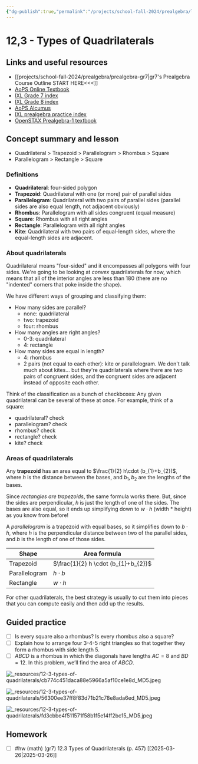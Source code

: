 ```yaml
---
{"dg-publish":true,"permalink":"/projects/school-fall-2024/prealgebra/lessons/12-3-types-of-quadrilaterals/"}
---
```



#  12,3 - Types of Quadrilaterals

## Links and useful resources 

- [[projects/school-fall-2024/prealgebra/prealgebra-gr7\|gr7's Prealgebra Course Outline START HERE<<<]]
- [AoPS Online Textbook](https://artofproblemsolving.com/ebooks/prealgebra-ebook/c0toc)
- [IXL Grade 7 index](https://www.ixl.com/math/grade-7)
- [IXL Grade 8 index](https://www.ixl.com/math/grade-8)
- [AoPS Alcumus](https://artofproblemsolving.com/teacher/students)
- [IXL prealgebra practice index](https://www.ixl.com/math/grade-7)
- [OpenSTAX Prealgebra-1 textbook](https://openstax.org/books/prealgebra-2e/pages/1-introduction)



## Concept summary and lesson


- Quadrilateral > Trapezoid > Parallelogram > Rhombus  > Square 
- Parallelogram > Rectangle > Square 

### Definitions

- **Quadrilateral**: four-sided polygon
- **Trapezoid**: Quadrilateral with one (or more) pair of parallel sides
- **Parallelogram**: Quadrilateral with two pairs of parallel sides (parallel sides are also equal length, not adjacent obviously)
- **Rhombus**: Parallelogram with all sides congruent (equal measure)
- **Square**: Rhombus with all right angles
- **Rectangle**: Parallelogram with all right angles
- **Kite**: Quadrilateral with two pairs of equal-length sides, where the equal-length sides are adjacent.

### About quadrilaterals

Quadrilateral means "four-sided" and it encompasses all polygons with four sides. We're going to be looking at *convex* quadrilaterals for now, which means that all of the interior angles are less than 180 (there are no "indented" corners that poke inside the shape).

We have different ways of grouping and classifying them:
- How many sides are parallel?
    - none: quadrilateral
    - two: trapezoid
    - four: rhombus
- How many angles are right angles?
    - 0-3: quadrilateral
    - 4: rectangle
- How many sides are equal in length?
    - 4: rhombus
    - 2 pairs (not equal to each other): kite or parallelogram. We don't talk much about kites... but they're quadrilaterals where there are two pairs of congruent sides, and the congruent sides are adjacent instead of opposite each other.

Think of the classification as a bunch of checkboxes: Any given quadrilateral can be several of these at once. For example, think of a square:
- quadrilateral? check
- parallelogram? check
- rhombus? check
- rectangle? check
- kite? check

### Areas of quadrilaterals

Any **trapezoid** has an area equal to $\frac{1}{2} h\cdot (b_{1}+b_{2})$, where $h$ is the distance between the bases, and $b_{1},b_{2}$ are the lengths of the bases.

Since *rectangles are trapezoids*, the same formula works there. But, since the sides are perpendicular, $h$ is just the length of one of the sides. The bases are also equal, so it ends up simplifying down to $w\cdot h$ (width * height) as you know from before!

A *parallelogram* is a trapezoid with equal bases, so it simplifies down to $b\cdot h$, where $h$ is the perpendicular distance between two of the parallel sides, and $b$ is the length of one of those sides. 

| Shape         | Area formula                        |
| ------------- | ----------------------------------- |
| Trapezoid     | $\frac{1}{2} h \cdot (b_{1}+b_{2})$ |
| Parallelogram | $h\cdot b$                          |
| Rectangle     | $w\cdot h$                          |

For other quadrilaterals, the best strategy is usually to cut them into pieces that you can compute easily and then add up the results.

## Guided practice


- [ ] Is every square also a rhombus?  Is every rhombus also a square?   
- [ ] Explain how to arrange four 3-4-5 right triangles so that together they form a rhombus with side length 5.   
- [ ] $ABCD$ is a rhombus in which the diagonals have lengths $AC = 8$ and $BD = 12$. In this problem, we’ll find the area of $ABCD$.   

![_resources/12-3-types-of-quadrilaterals/cb774c451daca88e5966a5af10ce1e8d_MD5.jpeg](/img/user/projects/school-fall-2024/prealgebra/lessons/_resources/12-3-types-of-quadrilaterals/cb774c451daca88e5966a5af10ce1e8d_MD5.jpeg)

![_resources/12-3-types-of-quadrilaterals/56300ee37ff8f83d71b21c78e8ada6ed_MD5.jpeg](/img/user/projects/school-fall-2024/prealgebra/lessons/_resources/12-3-types-of-quadrilaterals/56300ee37ff8f83d71b21c78e8ada6ed_MD5.jpeg)

![_resources/12-3-types-of-quadrilaterals/fd3cbbe4f511571f58b1f5e14ff2bc15_MD5.jpeg](/img/user/projects/school-fall-2024/prealgebra/lessons/_resources/12-3-types-of-quadrilaterals/fd3cbbe4f511571f58b1f5e14ff2bc15_MD5.jpeg)


## Homework


- [ ] #hw (math) (gr7) 12.3 Types of Quadrilaterals (p. 457) [[2025-03-26\|2025-03-26]] 
